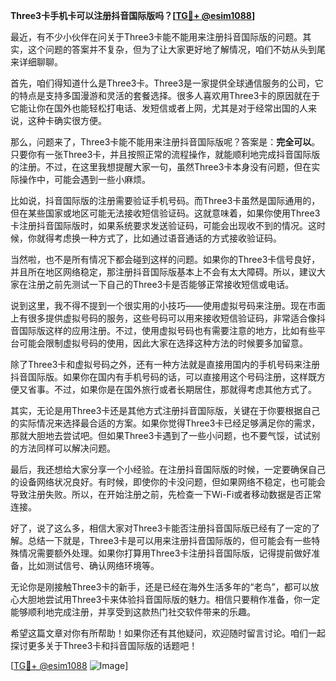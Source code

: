 **Three3卡手机卡可以注册抖音国际版吗？[[TG💪+ @esim1088](https://t.me/s/esim1088)]**

最近，有不少小伙伴在问关于Three3卡能不能用来注册抖音国际版的问题。其实，这个问题的答案并不复杂，但为了让大家更好地了解情况，咱们不妨从头到尾来详细聊聊。

首先，咱们得知道什么是Three3卡。Three3是一家提供全球通信服务的公司，它的特点是支持多国漫游和灵活的套餐选择。很多人喜欢用Three3卡的原因就在于它能让你在国外也能轻松打电话、发短信或者上网，尤其是对于经常出国的人来说，这种卡确实很方便。

那么，问题来了，Three3卡能不能用来注册抖音国际版呢？答案是：**完全可以**。只要你有一张Three3卡，并且按照正常的流程操作，就能顺利地完成抖音国际版的注册。不过，在这里我想提醒大家一句，虽然Three3卡本身没有问题，但在实际操作中，可能会遇到一些小麻烦。

比如说，抖音国际版的注册需要验证手机号码。而Three3卡虽然是国际通用的，但在某些国家或地区可能无法接收短信验证码。这就意味着，如果你使用Three3卡注册抖音国际版时，如果系统要求发送验证码，可能会出现收不到的情况。这时候，你就得考虑换一种方式了，比如通过语音通话的方式接收验证码。

当然啦，也不是所有情况下都会碰到这样的问题。如果你的Three3卡信号良好，并且所在地区网络稳定，那注册抖音国际版基本上不会有太大障碍。所以，建议大家在注册之前先测试一下自己的Three3卡是否能够正常接收短信或电话。

说到这里，我不得不提到一个很实用的小技巧——使用虚拟号码来注册。现在市面上有很多提供虚拟号码的服务，这些号码可以用来接收短信验证码，非常适合像抖音国际版这样的应用注册。不过，使用虚拟号码也有需要注意的地方，比如有些平台可能会限制虚拟号码的使用，因此大家在选择这种方法的时候要多加留意。

除了Three3卡和虚拟号码之外，还有一种方法就是直接用国内的手机号码来注册抖音国际版。如果你在国内有手机号码的话，可以直接用这个号码注册，这样既方便又省事。不过，如果你是在国外旅行或者长期居住，那就得考虑其他方式了。

其实，无论是用Three3卡还是其他方式注册抖音国际版，关键在于你要根据自己的实际情况来选择最合适的方案。如果你觉得Three3卡已经足够满足你的需求，那就大胆地去尝试吧。但如果Three3卡遇到了一些小问题，也不要气馁，试试别的方法同样可以解决问题。

最后，我还想给大家分享一个小经验。在注册抖音国际版的时候，一定要确保自己的设备网络状况良好。有时候，即使你的卡没问题，但如果网络不稳定，也可能会导致注册失败。所以，在开始注册之前，先检查一下Wi-Fi或者移动数据是否正常连接。

好了，说了这么多，相信大家对Three3卡能否注册抖音国际版已经有了一定的了解。总结一下就是，Three3卡是可以用来注册抖音国际版的，但可能会有一些特殊情况需要额外处理。如果你打算用Three3卡注册抖音国际版，记得提前做好准备，比如测试信号、确认网络环境等。

无论你是刚接触Three3卡的新手，还是已经在海外生活多年的“老鸟”，都可以放心大胆地尝试用Three3卡来体验抖音国际版的魅力。相信只要稍作准备，你一定能够顺利地完成注册，并享受到这款热门社交软件带来的乐趣。

希望这篇文章对你有所帮助！如果你还有其他疑问，欢迎随时留言讨论。咱们一起探讨更多关于Three3卡和抖音国际版的话题吧！

[[TG💪+ @esim1088](https://t.me/s/esim1088) ![Image](https://i.postimg.cc/4NQfJmqS/Snipaste-2025-05-13-00-14-12.png)]